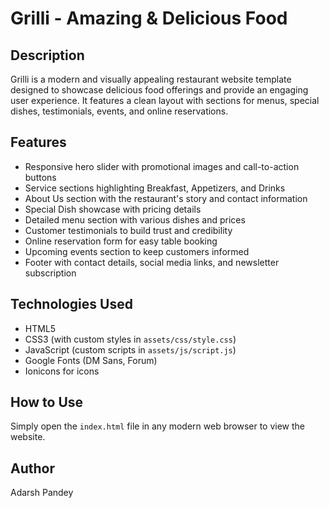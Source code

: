 # Grilli - Amazing & Delicious Food

## Description
Grilli is a modern and visually appealing restaurant website template designed to showcase delicious food offerings and provide an engaging user experience. It features a clean layout with sections for menus, special dishes, testimonials, events, and online reservations.

## Features
- Responsive hero slider with promotional images and call-to-action buttons
- Service sections highlighting Breakfast, Appetizers, and Drinks
- About Us section with the restaurant's story and contact information
- Special Dish showcase with pricing details
- Detailed menu section with various dishes and prices
- Customer testimonials to build trust and credibility
- Online reservation form for easy table booking
- Upcoming events section to keep customers informed
- Footer with contact details, social media links, and newsletter subscription

## Technologies Used
- HTML5
- CSS3 (with custom styles in `assets/css/style.css`)
- JavaScript (custom scripts in `assets/js/script.js`)
- Google Fonts (DM Sans, Forum)
- Ionicons for icons

## How to Use
Simply open the `index.html` file in any modern web browser to view the website.

## Author
Adarsh Pandey
